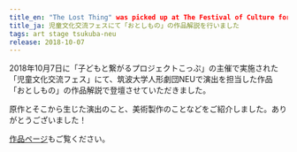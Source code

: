 ```yaml
---
title_en: "The Lost Thing" was picked up at The Festival of Culture for Children
title_ja: 児童文化交流フェスにて「おとしもの」の作品解説を行いました
tags: art stage tsukuba-neu
release: 2018-10-07
---
```


2018年10月7日に「子どもと繋がるプロジェクトこっぷ」の主催で実施された「児童文化交流フェス」にて、筑波大学人形劇団NEUで演出を担当した作品「おとしもの」の作品解説で登壇させていただきました。

原作とそこから生じた演出のこと、美術製作のことなどをご紹介しました。ありがとうございました！

[作品ページ](/pages/works/the-lost-thing.md)もご覧ください。
